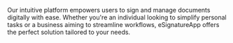 Our intuitive platform empowers users to sign and manage documents digitally with ease. Whether you're an individual looking to simplify personal tasks or a business aiming to streamline workflows, eSignatureApp offers the perfect solution tailored to your needs.
